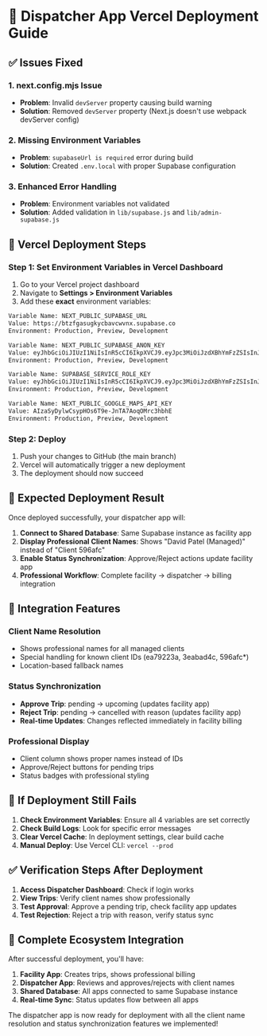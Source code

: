 # 🚀 Dispatcher App Vercel Deployment Guide

## ✅ Issues Fixed

### 1. **next.config.mjs Issue**
- **Problem**: Invalid `devServer` property causing build warning
- **Solution**: Removed `devServer` property (Next.js doesn't use webpack devServer config)

### 2. **Missing Environment Variables** 
- **Problem**: `supabaseUrl is required` error during build
- **Solution**: Created `.env.local` with proper Supabase configuration

### 3. **Enhanced Error Handling**
- **Problem**: Environment variables not validated
- **Solution**: Added validation in `lib/supabase.js` and `lib/admin-supabase.js`

## 🔧 **Vercel Deployment Steps**

### **Step 1: Set Environment Variables in Vercel Dashboard**

1. Go to your Vercel project dashboard
2. Navigate to **Settings > Environment Variables**
3. Add these **exact** environment variables:

```bash
Variable Name: NEXT_PUBLIC_SUPABASE_URL
Value: https://btzfgasugkycbavcwvnx.supabase.co
Environment: Production, Preview, Development

Variable Name: NEXT_PUBLIC_SUPABASE_ANON_KEY  
Value: eyJhbGciOiJIUzI1NiIsInR5cCI6IkpXVCJ9.eyJpc3MiOiJzdXBhYmFzZSIsInJlZiI6ImJ0emZnYXN1Z2t5Y2JhdmN3dm54Iiwicm9sZSI6ImFub24iLCJpYXQiOjE3NDQ2MzcwOTIsImV4cCI6MjA2MDIxMzA5Mn0.FQtQXKvkBLVtmCqShLyg_y9EDPrufyWQnbD8EE25zSU
Environment: Production, Preview, Development

Variable Name: SUPABASE_SERVICE_ROLE_KEY
Value: eyJhbGciOiJIUzI1NiIsInR5cCI6IkpXVCJ9.eyJpc3MiOiJzdXBhYmFzZSIsInJlZiI6ImJ0emZnYXN1Z2t5Y2JhdmN3dm54Iiwicm9sZSI6InNlcnZpY2Vfcm9sZSIsImlhdCI6MTc0NDYzNzA5MiwiZXhwIjoyMDYwMjEzMDkyfQ.kyMoPfYsqEXPkCBqe8Au435teJA0Q3iQFEMt4wDR_yA
Environment: Production, Preview, Development

Variable Name: NEXT_PUBLIC_GOOGLE_MAPS_API_KEY
Value: AIzaSyDylwCsypHOs6T9e-JnTA7AoqOMrc3hbhE
Environment: Production, Preview, Development
```

### **Step 2: Deploy**

1. Push your changes to GitHub (the main branch)
2. Vercel will automatically trigger a new deployment
3. The deployment should now succeed

## 🔗 **Expected Deployment Result**

Once deployed successfully, your dispatcher app will:

1. **Connect to Shared Database**: Same Supabase instance as facility app
2. **Display Professional Client Names**: Shows "David Patel (Managed)" instead of "Client 596afc"
3. **Enable Status Synchronization**: Approve/Reject actions update facility app
4. **Professional Workflow**: Complete facility → dispatcher → billing integration

## 🎯 **Integration Features**

### **Client Name Resolution**
- Shows professional names for all managed clients
- Special handling for known client IDs (ea79223a, 3eabad4c, 596afc*)
- Location-based fallback names

### **Status Synchronization**
- **Approve Trip**: pending → upcoming (updates facility app)
- **Reject Trip**: pending → cancelled with reason (updates facility app)
- **Real-time Updates**: Changes reflected immediately in facility billing

### **Professional Display**
- Client column shows proper names instead of IDs
- Approve/Reject buttons for pending trips
- Status badges with professional styling

## 🚨 **If Deployment Still Fails**

1. **Check Environment Variables**: Ensure all 4 variables are set correctly
2. **Check Build Logs**: Look for specific error messages
3. **Clear Vercel Cache**: In deployment settings, clear build cache
4. **Manual Deploy**: Use Vercel CLI: `vercel --prod`

## ✅ **Verification Steps After Deployment**

1. **Access Dispatcher Dashboard**: Check if login works
2. **View Trips**: Verify client names show professionally
3. **Test Approval**: Approve a pending trip, check facility app updates
4. **Test Rejection**: Reject a trip with reason, verify status sync

## 🔄 **Complete Ecosystem Integration**

After successful deployment, you'll have:

1. **Facility App**: Creates trips, shows professional billing
2. **Dispatcher App**: Reviews and approves/rejects with client names
3. **Shared Database**: All apps connected to same Supabase instance
4. **Real-time Sync**: Status updates flow between all apps

The dispatcher app is now ready for deployment with all the client name resolution and status synchronization features we implemented!
